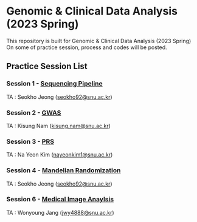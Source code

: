 # Genomic & Clinical Data Analysis (2023 Spring) 
This repository is built for Genomic & Clinical Data Analysis (2023 Spring) \
On some of practice session, process and codes will be posted.

## Practice Session List
### Session 1 - [Sequencing Pipeline](./Session1_Sequencing.md)  
TA : Seokho Jeong (seokho92@snu.ac.kr)

### Session 2 - [GWAS](./Session2_GWAS.md)
TA : Kisung Nam (kisung.nam@snu.ac.kr)

### Session 3 - [PRS](./Session3_PRS.md)  
TA : Na Yeon Kim (nayeonkim1@snu.ac.kr)

### Session 4 - [Mandelian Randomization](https://github.com/leelabsg/GCDA_Tutorial/blob/6c640a509182d76e34a60c64f67cf20ed467b71b/Session4%20Mandelian%20Randomization.Md)  
TA : Seokho Jeong (seokho92@snu.ac.kr)

### Session 6 - [Medical Image Anaylsis](https://github.com/leelabsg/GCDA_Tutorial/tree/main/Session6_Medical%20Image%20Analysis)  
TA : Wonyoung Jang (jwy4888@snu.ac.kr)
